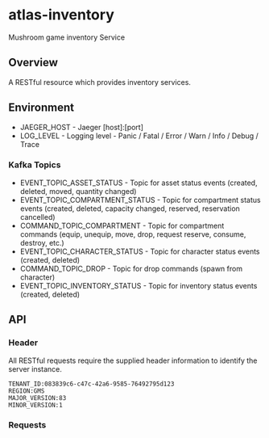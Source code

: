 # atlas-inventory
Mushroom game inventory Service

## Overview

A RESTful resource which provides inventory services.

## Environment

- JAEGER_HOST - Jaeger [host]:[port]
- LOG_LEVEL - Logging level - Panic / Fatal / Error / Warn / Info / Debug / Trace

### Kafka Topics

- EVENT_TOPIC_ASSET_STATUS - Topic for asset status events (created, deleted, moved, quantity changed)
- EVENT_TOPIC_COMPARTMENT_STATUS - Topic for compartment status events (created, deleted, capacity changed, reserved, reservation cancelled)
- COMMAND_TOPIC_COMPARTMENT - Topic for compartment commands (equip, unequip, move, drop, request reserve, consume, destroy, etc.)
- EVENT_TOPIC_CHARACTER_STATUS - Topic for character status events (created, deleted)
- COMMAND_TOPIC_DROP - Topic for drop commands (spawn from character)
- EVENT_TOPIC_INVENTORY_STATUS - Topic for inventory status events (created, deleted)

## API

### Header

All RESTful requests require the supplied header information to identify the server instance.

```
TENANT_ID:083839c6-c47c-42a6-9585-76492795d123
REGION:GMS
MAJOR_VERSION:83
MINOR_VERSION:1
```

### Requests
